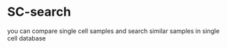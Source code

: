 # SC-search
 you can compare single cell samples and search similar samples in single cell database
